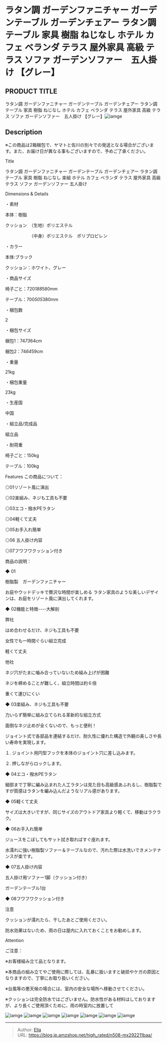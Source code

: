 # ラタン調 ガーデンファニチャー ガーデンテーブル ガーデンチェアー ラタン調 テーブル 家具 樹脂 ねじなし ホテル カフェ ベランダ テラス 屋外家具 高級 テラス ソファ ガーデンソファー　五人掛け 【グレー】


## PRODUCT TITLE 

ラタン調 ガーデンファニチャー ガーデンテーブル ガーデンチェアー ラタン調 テーブル 家具 樹脂 ねじなし ホテル カフェ ベランダ テラス 屋外家具 高級 テラス ソファ ガーデンソファー　五人掛け 【グレー】![iamge](https://b2bfiles1.gigab2b.cn/image/wkseller/304/20220531_fead41cd54ebd85829691eb595326040.jpg)

## Description

※この商品は2箱梱包で、ヤマトと佐川の別々での発送となる場合がございます。また、お届け日が異なる事もございますので、予めご了承ください。

Title

ラタン調 ガーデンファニチャー ガーデンテーブル ガーデンチェアー ラタン調 テーブル 家具 樹脂 ねじなし 楽組 ホテル カフェ ベランダ テラス 屋外家具 高級 テラス ソファ ガーデンソファー 五人掛け

Dimensions &amp; Details



・素材

本体：樹脂

クッション　（生地）ポリエステル

　　　　　　（中身）ポリエステル　ポリプロピレン

・カラー

本体:ブラック

クッション：ホワイト、グレー

・商品サイズ

椅子ごと：720*188*580mm

テーブル：700*505*380mm

・梱包数

2

・梱包サイズ

梱包1：74*73*64cm

梱包2：74*64*59cm

・重量

21kg

・梱包重量

23kg

・生産国

中国

・組立品/完成品

組立品

・耐荷重

椅子ごと：150kg

テーブル：100kg





Features
この商品について：

◎01リゾート風に演出

◎02楽組み、ネジも工具も不要

◎03エコ・撥水PEラタン

◎04軽くて丈夫

◎05お手入れ簡単

◎06 五人掛け内容

◎07フワフワクッション付き



商品の説明：

◆ 01

樹脂製　ガーデンファニチャー

お庭やウッドデッキで贅沢な時間が楽しめる
ラタン家具のような美しいデザインは、お庭をリゾート風に演出してくれます。



◆ 02機能と特徴----大解剖

弊社

はめ合わせるだけ、ネジも工具も不要

女性でも一時間ぐらい組立完成

軽くて丈夫



他社

ネジ穴がたまに嚙み合っていないため組み上げが困難

ネジを締めることが難しく、組立時間は約６倍

重くて運びにくい



◆ 03楽組み、ネジも工具も不要

力いらず簡単に組み立てられる革新的な組立方式

面倒なネジ止めが全くないので、もっと便利！

ジョイント式で各部品を連結するだけ、耐久性に優れた構造で外観の美しさや長い寿命を実現します。

１. ジョイント用円型フックを本体のジョイント穴に差し込みます。

２. 押しながらロックします。



◆ 04エコ・撥水PEラタン

細部まで丁寧に編み込まれた人工ラタンは見た目も高級感あふれるし、樹脂製ですが質感はラタンを編み込んだようなリアル感があります。



◆ 05軽くて丈夫

サイズは大きいですが、同じサイズのアウトドア家具より軽くて、移動はラクラク。



◆ 06お手入れ簡単

ジュースをこぼしてもサット拭き取ればすぐ座れます。

水濡れに強い樹脂製ソファー＆テーブルなので、汚れた際は水洗いできメンテナンスが楽です。



◆ 07五人掛け内容

五人掛け用ソファー1脚（クッション付き）

ガーデンテーブル1台



◆ 08フワフワクッション付き

注意

クッションが濡れたら、干したあとご使用ください。

防水効果はないため、雨の日は屋内に入れておくことをお勧めします。



Attention

ご注意：

※お客様組み立て品となります。

※本商品の組み立てやご使用に際しては、乱暴に扱いますと破损やケガの原因となりますので、丁寧にお取り扱いください。

※台風等の悪天候の場合には、室内の安全な場所へ移動させてください。

※クッションは完全防水ではございません。防水性がある材料はしておりますが、より長くご使用頂くために、雨の時室内に放置して









![iamge](https://b2bfiles1.gigab2b.cn/image/wkseller/304/20220616_5205e1370413fd71a9792d7c21f50bee.jpg)
![iamge](https://b2bfiles1.gigab2b.cn/image/wkseller/304/20220616_7fe252d09588807d58f7c4fe038bf6c4.jpg)
![iamge](https://b2bfiles1.gigab2b.cn/image/wkseller/304/20220718_f7c8fdcfeaaf42c7f63b531fa19ad005.jpg)
![iamge](https://b2bfiles1.gigab2b.cn/image/wkseller/304/20220616_dd413569ec4a6c1ff8c4bc85474cb301.jpg)
![iamge](https://b2bfiles1.gigab2b.cn/image/wkseller/304/20220616_32c5cf9ee1a0b95234ed02ea4c493c8e.jpg)
![iamge](https://b2bfiles1.gigab2b.cn/image/wkseller/304/20220531_6bcc2bec1c87ffbad694151fef22f8a0.jpg)
![iamge](https://b2bfiles1.gigab2b.cn/image/wkseller/304/20220531_590008f29b89f22120b89c7a7dfc32df.jpg)


---

> Author: [Ella](https://blog.jp.amzshop.net/)  
> URL: https://blog.jp.amzshop.net/high_rated/n508-mx292211baa/  

